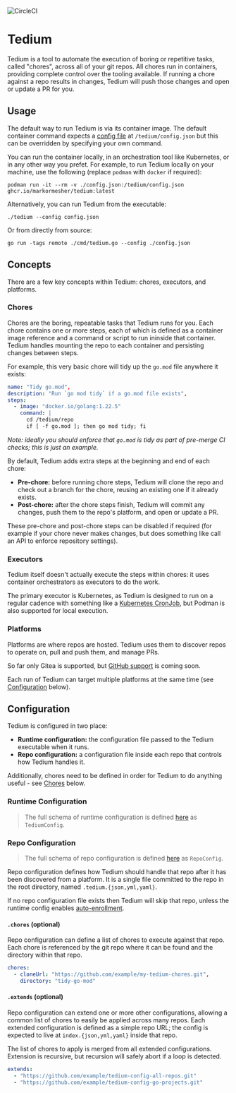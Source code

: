 ![CircleCI](https://img.shields.io/circleci/build/github/markormesher/tedium)

# Tedium

Tedium is a tool to automate the execution of boring or repetitive tasks, called "chores", across all of your git repos. All chores run in containers, providing complete control over the tooling available. If running a chore against a repo results in changes, Tedium will push those changes and open or update a PR for you.

## Usage

The default way to run Tedium is via its container image. The default container command expects a [config file](#configuration) at `/tedium/config.json` but this can be overridden by specifying your own command.

You can run the container locally, in an orchestration tool like Kubernetes, or in any other way you prefet. For example, to run Tedium locally on your machine, use the following (replace `podman` with `docker` if required):

`podman run -it --rm -v ./config.json:/tedium/config.json ghcr.io/markormesher/tedium:latest`

Alternatively, you can run Tedium from the executable:

`./tedium --config config.json`

Or from directly from source:

`go run -tags remote ./cmd/tedium.go --config ./config.json`

## Concepts

There are a few key concepts within Tedium: chores, executors, and platforms.

### Chores

Chores are the boring, repeatable tasks that Tedium runs for you. Each chore contains one or more steps, each of which is defined as a container image reference and a command or script to run ininside that container. Tedium handles mounting the repo to each container and persisting changes between steps.

For example, this very basic chore will tidy up the `go.mod` file anywhere it exists:

```yaml
name: "Tidy go.mod",
description: "Run `go mod tidy` if a go.mod file exists",
steps:
  - image: "docker.io/golang:1.22.5"
    command: |
      cd /tedium/repo
      if [ -f go.mod ]; then go mod tidy; fi
```

_Note: ideally you should enforce that `go.mod` is tidy as part of pre-merge CI checks; this is just an example._

By default, Tedium adds extra steps at the beginning and end of each chore:

- **Pre-chore:** before running chore steps, Tedium will clone the repo and check out a branch for the chore, reusing an existing one if it already exists.
- **Post-chore:** after the chore steps finish, Tedium will commit any changes, push them to the repo's platform, and open or update a PR.

These pre-chore and post-chore steps can be disabled if required (for example if your chore never makes changes, but does something like call an API to enforce repository settings).

### Executors

Tedium itself doesn't actually execute the steps within chores: it uses container orchestrators as executors to do the work.

The primary executor is Kubernetes, as Tedium is designed to run on a regular cadence with something like a [Kubernetes CronJob](https://kubernetes.io/docs/concepts/workloads/controllers/cron-jobs), but Podman is also supported for local execution.

### Platforms

Platforms are where repos are hosted. Tedium uses them to discover repos to operate on, pull and push them, and manage PRs.

So far only Gitea is supported, but [GitHub support](https://github.com/markormesher/tedium/issues/1) is coming soon.

Each run of Tedium can target multiple platforms at the same time (see [Configuration](#configuration) below).

## Configuration

Tedium is configured in two place:

- **Runtime configuration:** the configuration file passed to the Tedium executable when it runs.
- **Repo configuration:** a configuration file inside each repo that controls how Tedium handles it.

Additionally, chores need to be defined in order for Tedium to do anything useful - see [Chores](#chores) below.

### Runtime Configuration

> The full schema of runtime configuration is defined [here](./internal/schema/config.go) as `TediumConfig`.



### Repo Configuration

> The full schema of repo configuration is defined [here](./internal/schema/config.go) as `RepoConfig`.

Repo configuration defines how Tedium should handle that repo after it has been discovered from a platform. It is a single file committed to the repo in the root directory, named `.tedium.{json,yml,yaml}`.

If no repo configuration file exists then Tedium will skip that repo, unless the runtime config enables [auto-enrollment](#auto-enrollment).

#### `.chores` (optional)

Repo configuration can define a list of chores to execute against that repo. Each chore is referenced by the git repo where it can be found and the directory within that repo.

```yaml
chores:
  - cloneUrl: "https://github.com/example/my-tedium-chores.git",
    directory: "tidy-go-mod"
```

#### `.extends` (optional)

Repo configuration can extend one or more other configurations, allowing a common list of chores to easily be applied across many repos. Each extended configuration is defined as a simple repo URL; the config is expected to live at `index.{json,yml,yaml}` inside that repo.

The list of chores to apply is merged from all extended configurations. Extension is recursive, but recursion will safely abort if a loop is detected.

```yaml
extends:
  - "https://github.com/example/tedium-config-all-repos.git"
  - "https://github.com/example/tedium-config-go-projects.git"
```
